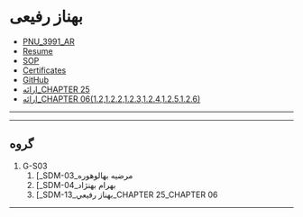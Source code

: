 # بهناز رفیعی
- [PNU_3991_AR](https://github.com/BehnazRafiei/PNU_3991_AR)
- [Resume](https://behnazrafiei.github.io/) 
- [SOP](https://behnazrafiei.github.io/SOP-for-PNU/)
- [Certificates](https://github.com/BehnazRafiei/Certificates)
- [GitHub](https://github.com/BehnazRafiei)
- [ارائه_CHAPTER 25]()
- [ارائه_CHAPTER 06(1.2,1.2.2,1.2.3,1.2.4,1.2.5,1.2.6)]()
-----------------

----------------------------
## گروه 
1. G-S03
    1. [_SDM-03_مرضيه بهالوهوره
    2. [_SDM-04_بهرام بهنژاد
    3. [_SDM-13_بهناز رفيعي_CHAPTER 25_CHAPTER 06
-----------------------

